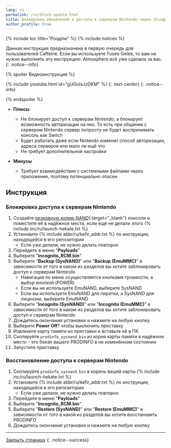 ```yaml
---
lang: ru
permalink: /ru/block-update.html
title: Блокировка обновлений и доступа к серверам Nintendo через Incognito (только для Caffeine)
author_profile: true
---
```


{% include toc title="Розділи" %}
{% include notices %}


Данная инструкция предназначена в первую очередь для пользователей Caffeine. Если вы используете Fusée Gelée, то вам не нужно выполнять эту инструкцию. Atmosphere всё уже сделала за вас.
{: .notice--info}

{% spoiler Видеоинструкция %}

{% include youtube.html id="gUGulsJzDKM"  %}
{: .text-center}
{: .notice--info}

{% endspoiler %}

* **Плюсы**
    * Не блокирует доступ к серверам Nintendo, а блокирует возможность авторизации на них. То есть при общении с сервером Nintendo сервер попросту не будет воспринимать консоль как Switch 
    * Будет работать даже если Nintendo изменит способ авторизации, адреса серверов или мало ли ещё  что 
    * Не требует дополнительной настройки 

* **Минусы**
    * Требует взаимодействия с системными файлами через приложение, поэтому потенциально опасен
	
## Инструкция

### Блокировка доступа к серверам Nintendo  

1. Создайте [резервную копию NAND](backup-nand){:target="_blank"} консоли и поместите её в надёжное место, если ещё не делали этого
{% include inc/ru/launch-hekate.txt %}
1. Установите {% include abbr/ru/kefir_addr.txt %} по инструкции, находящейся в его репозитории
    * Если уже делали, не нужно делать повторно
1. Перейдите в меню "**Payloads**"
1. Выберите "**Incognito_RCM.bin**"
1. Выберите "**Backup (SysNAND)**" или "**Backup (EmuMMC)**" в зависимости от того в каком из разделов вы хотите заблокировать доступ к серверам Nintendo
    * Навигация по меню осуществляется кнопками громкости, а выбор кнопкой (POWER)
    * Если вы не используете EmuNAND, выберите SysNAND 
    * Если вы используете EmuNAND для пиратки, а SysNAND для лицензии, выберите EmuNAND
1. Выберите "**Incognito (SysNAND)**" или "**Incognito (EmuMMC)**" в зависимости от того в каком из разделов вы хотите заблокировать доступ к серверам Nintendo
1. Дождитесь окончания установки и нажмите на любую кнопку 
1. Выберите **Power Off**? чтобы выключить приставку
1. Извлеките карту памяти из приставки и вставьте её в ПК
1. Скопируйте `prodinfo_sysnand.bin` из корня карты памяти в надёжное место - это бекап вашего PRODINFO в не изменённом состоянии
1. Запустите приставку
 
### Восстановление доступа к серверам Nintendo  

1. Скопируйте `prodinfo_sysnand.bin` в корень вашей карты 
{% include inc/ru/launch-hekate.txt %}
1. Установите {% include abbr/ru/kefir_addr.txt %} по инструкции, находящейся в его репозитории
    * Если уже делали, не нужно делать повторно
1. Перейдите в меню "**Payloads**"
1. Выберите "**Incognito_RCM.bin**"
1. Выберите "**Restore (SysNAND)**" или "**Restore (EmuMMC)**" в зависимости от того в какой из разделов вы хотите восстановить PRODINFO
1. Дождитесь окончания установки и нажмите на любую кнопку 

___

[Закрыть страницу](javascript:window.close();)
{: .notice--success}